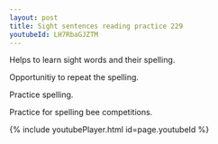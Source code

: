 ```yaml
---
layout: post
title: Sight sentences reading practice 229
youtubeId: LH7RbaGJZTM
---
```

 
 
Helps to learn sight words and their spelling.

Opportunitiy to repeat the spelling. 

Practice spelling. 
 
Practice for spelling bee competitions. 
 
{% include youtubePlayer.html id=page.youtubeId %}
 
 
